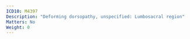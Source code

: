 ```yaml
---
ICD10: M4397
Description: "Deforming dorsopathy, unspecified: Lumbosacral region"
Matters: No
Weight: 0
---
```

